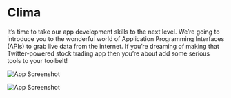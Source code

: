 #  Clima

It’s time to take our app development skills to the next level. We’re going to introduce you to the wonderful world of Application Programming Interfaces (APIs) to grab live data from the internet. If you’re dreaming of making that Twitter-powered stock trading app then you’re about add some serious tools to your toolbelt!

![App Screenshot](https://i.imgur.com/OWQtHTD.png)

![App Screenshot](https://i.imgur.com/SvyRUCt.png)

